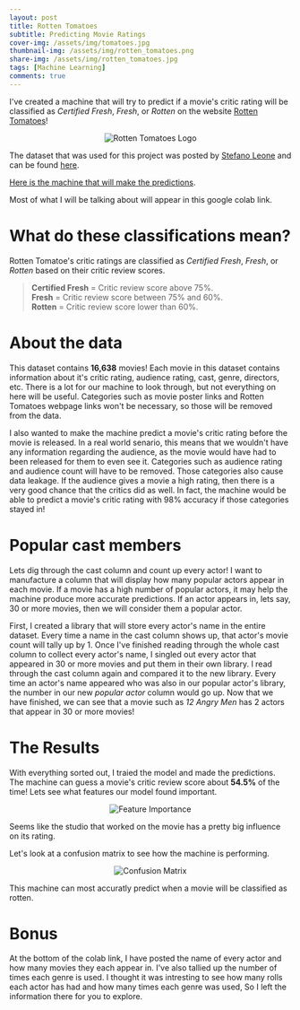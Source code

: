 ```yaml
---
layout: post
title: Rotten Tomatoes
subtitle: Predicting Movie Ratings
cover-img: /assets/img/tomatoes.jpg
thumbnail-img: /assets/img/rotten_tomatoes.png
share-img: /assets/img/rotten_tomatoes.jpg
tags: [Machine Learning]
comments: true
---
```


I've created a machine that will try to predict if a movie's critic rating will be classified as _Certified Fresh_, _Fresh_, or _Rotten_
on the website [Rotten Tomatoes](https://www.rottentomatoes.com/)!

<p align="center">
  <img src="https://raw.githubusercontent.com/brucebra000/brucebra000.github.io/master/assets/img/rotten_tomatoes.png" alt="Rotten Tomatoes Logo"/>
</p>

The dataset that was used for this project was posted by [Stefano Leone](https://www.kaggle.com/stefanoleone992)
and can be found [here](https://www.kaggle.com/stefanoleone992/rotten-tomatoes-movies-and-critics-datasets).

[Here is the machine that will make the predictions](https://colab.research.google.com/drive/1Uy1lae7lP1lcsk9Z3LNDJpG6kjRngbRR). 

Most of what I will be talking about will appear in this google colab link.

# What do these classifications mean?

Rotten Tomatoe's critic ratings are classified as _Certified Fresh_, _Fresh_, or _Rotten_
based on their critic review scores.

> **Certified Fresh** = Critic review score above 75%.  
> **Fresh** = Critic review score between 75% and 60%.  
> **Rotten** = Critic review score lower than 60%.

# About the data

  This dataset contains **16,638** movies! Each movie in this dataset contains information about it's critic rating, audience rating, cast, genre, directors, etc. There is a lot for our machine to look through, but not everything on here will be useful. Categories such as movie poster links and Rotten Tomatoes webpage links won't be necessary, so those will be removed from the data.
  
  I also wanted to make the machine predict a movie's critic rating before the movie is released. In a real world senario, this means that we wouldn't have any information regarding the audience, as the movie would have had to been released for them to even see it. Categories such as audience rating and audience count will have to be removed. Those categories also cause data leakage. If the audience gives a movie a high rating, then there is a very good chance that the critics did as well. In fact, the machine would be able to predict a movie's critic rating with 98% accuracy if those categories stayed in!

# Popular cast members

  Lets dig through the cast column and count up every actor! I want to manufacture a column that will display how many popular actors appear in each movie. If a movie has a high number of popular actors, it may help the machine produce more accurate predictions. If an actor appears in, lets say, 30 or more movies, then we will consider them a popular actor.
  
  First, I created a library that will store every actor's name in the entire dataset. Every time a name in the cast column shows up, that actor's movie count will tally up by 1. Once I've finished reading through the whole cast column to collect every actor's name, I singled out every actor that appeared in 30 or more movies and put them in their own library. I read through the cast column again and compared it to the new library. Every time an actor's name appeared who was also in our popular actor's library, the number in our new _popular actor_ column would go up. Now that we have finished, we can see that a movie such as _12 Angry Men_ has 2 actors that appear in 30 or more movies!

# The Results

With everything sorted out, I traied the model and made the predictions. The machine can guess a movie's critic review score about **54.5%** of the time! Lets see what features our model found important.

<p align="center">
  <img src="https://raw.githubusercontent.com/brucebra000/brucebra000.github.io/master/assets/img/rotten_tomatoes_feature_importance.png" alt="Feature Importance"/>
</p>

Seems like the studio that worked on the movie has a pretty big influence on its rating.

Let's look at a confusion matrix to see how the machine is performing.

<p align="center">
  <img src="https://raw.githubusercontent.com/brucebra000/brucebra000.github.io/master/assets/img/rotten_tomatoes_confusion_matrix.png" alt="Confusion Matrix"/>
</p>

This machine can most accuratly predict when a movie will be classified as rotten.

# Bonus

At the bottom of the colab link, I have posted the name of every actor and how many movies they each appear in. I've also tallied up the number of times each genre is used. I thought it was intresting to see how many rolls each actor has had and how many times each genre was used, So I left the information there for you to explore.
